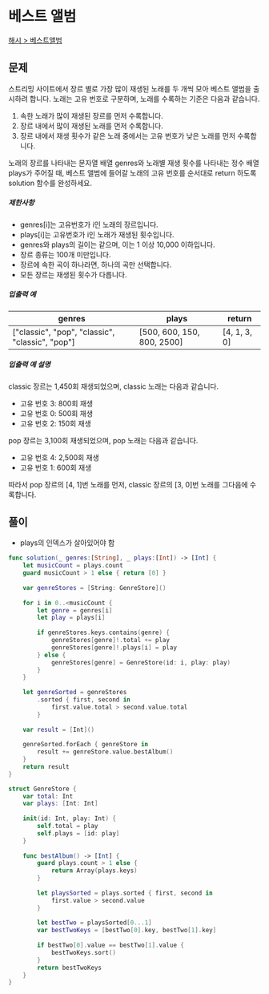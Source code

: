# 베스트 앨범

[해시 > 베스트앨범](https://programmers.co.kr/learn/courses/30/lessons/42579)



## 문제

스트리밍 사이트에서 장르 별로 가장 많이 재생된 노래를 두 개씩 모아 베스트 앨범을 출시하려 합니다. 노래는 고유 번호로 구분하며, 노래를 수록하는 기준은 다음과 같습니다.

1. 속한 노래가 많이 재생된 장르를 먼저 수록합니다.
2. 장르 내에서 많이 재생된 노래를 먼저 수록합니다.
3. 장르 내에서 재생 횟수가 같은 노래 중에서는 고유 번호가 낮은 노래를 먼저 수록합니다.

노래의 장르를 나타내는 문자열 배열 genres와 노래별 재생 횟수를 나타내는 정수 배열 plays가 주어질 때, 베스트 앨범에 들어갈 노래의 고유 번호를 순서대로 return 하도록 solution 함수를 완성하세요.

##### 제한사항

- genres[i]는 고유번호가 i인 노래의 장르입니다.
- plays[i]는 고유번호가 i인 노래가 재생된 횟수입니다.
- genres와 plays의 길이는 같으며, 이는 1 이상 10,000 이하입니다.
- 장르 종류는 100개 미만입니다.
- 장르에 속한 곡이 하나라면, 하나의 곡만 선택합니다.
- 모든 장르는 재생된 횟수가 다릅니다.

##### 입출력 예

| genres                                          | plays                      | return       |
| ----------------------------------------------- | -------------------------- | ------------ |
| ["classic", "pop", "classic", "classic", "pop"] | [500, 600, 150, 800, 2500] | [4, 1, 3, 0] |

##### 입출력 예 설명

classic 장르는 1,450회 재생되었으며, classic 노래는 다음과 같습니다.

- 고유 번호 3: 800회 재생
- 고유 번호 0: 500회 재생
- 고유 번호 2: 150회 재생

pop 장르는 3,100회 재생되었으며, pop 노래는 다음과 같습니다.

- 고유 번호 4: 2,500회 재생
- 고유 번호 1: 600회 재생

따라서 pop 장르의 [4, 1]번 노래를 먼저, classic 장르의 [3, 0]번 노래를 그다음에 수록합니다.





## 풀이

- plays의 인덱스가 살아있어야 함

```swift
func solution(_ genres:[String], _ plays:[Int]) -> [Int] {
    let musicCount = plays.count
    guard musicCount > 1 else { return [0] }
    
    var genreStores = [String: GenreStore]()
    
    for i in 0..<musicCount {
        let genre = genres[i]
        let play = plays[i]
        
        if genreStores.keys.contains(genre) {
            genreStores[genre]!.total += play
            genreStores[genre]!.plays[i] = play
        } else {
            genreStores[genre] = GenreStore(id: i, play: play)
        }
    }
    
    let genreSorted = genreStores
        .sorted { first, second in
            first.value.total > second.value.total
        }
    
    var result = [Int]()
    
    genreSorted.forEach { genreStore in
        result += genreStore.value.bestAlbum()
    }
    return result
}

struct GenreStore {
    var total: Int
    var plays: [Int: Int]
    
    init(id: Int, play: Int) {
        self.total = play
        self.plays = [id: play]
    }
    
    func bestAlbum() -> [Int] {
        guard plays.count > 1 else {
            return Array(plays.keys)
        }
        
        let playsSorted = plays.sorted { first, second in
            first.value > second.value
        }
        
        let bestTwo = playsSorted[0...1]
        var bestTwoKeys = [bestTwo[0].key, bestTwo[1].key]
        
        if bestTwo[0].value == bestTwo[1].value {
            bestTwoKeys.sort()
        }
        return bestTwoKeys
    }
}
```

